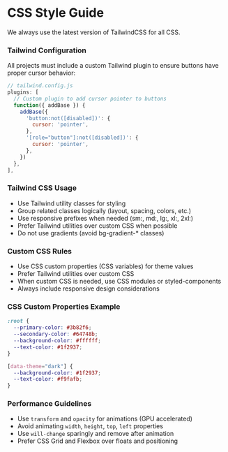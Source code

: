 # CSS Style Guide

We always use the latest version of TailwindCSS for all CSS.

### Tailwind Configuration

All projects must include a custom Tailwind plugin to ensure buttons have proper cursor behavior:

```js
// tailwind.config.js
plugins: [
  // Custom plugin to add cursor pointer to buttons
  function({ addBase }) {
    addBase({
      'button:not([disabled])': {
        cursor: 'pointer',
      },
      '[role="button"]:not([disabled])': {
        cursor: 'pointer',
      },
    })
  },
],
```

### Tailwind CSS Usage

- Use Tailwind utility classes for styling
- Group related classes logically (layout, spacing, colors, etc.)
- Use responsive prefixes when needed (sm:, md:, lg:, xl:, 2xl:)
- Prefer Tailwind utilities over custom CSS when possible
- Do not use gradients (avoid bg-gradient-* classes)

### Custom CSS Rules

- Use CSS custom properties (CSS variables) for theme values
- Prefer Tailwind utilities over custom CSS
- When custom CSS is needed, use CSS modules or styled-components
- Always include responsive design considerations

### CSS Custom Properties Example

```css
:root {
  --primary-color: #3b82f6;
  --secondary-color: #64748b;
  --background-color: #ffffff;
  --text-color: #1f2937;
}

[data-theme="dark"] {
  --background-color: #1f2937;
  --text-color: #f9fafb;
}
```

### Performance Guidelines

- Use `transform` and `opacity` for animations (GPU accelerated)
- Avoid animating `width`, `height`, `top`, `left` properties
- Use `will-change` sparingly and remove after animation
- Prefer CSS Grid and Flexbox over floats and positioning
